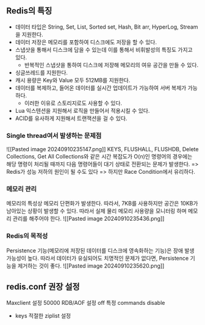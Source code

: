 ## Redis의 특징
- 데이터 타입은 String, Set, List, Sorted set, Hash, Bit arr, HyperLog, Stream을 지원한다.
- 데이터 저장은 메모리를 포함하여 디스크에도 저장을 할 수 있다.
- 스냅샷을 통해서 디스크에 담을 수 있는데 이를 통해서 비휘발성의 특징도 가지고 있다.
    - 반복적인 스냅샷을 통하여 디스크에 저장해 메모리의 여유 공간을 만들 수 있다.
- 싱글쓰레드를 지원한다.
- 캐시 용량은 Key와 Value 모두 512MB를 지원한다.
- 데이터를 복제하고, 들어온 데이터를 실시간 업데이트가 가능하여 서버 복제가 가능하다.
    - 이러한 이유로 스토리지로도 사용할 수 있다.
- Lua 익스텐션을 지원해서 로직을 만들어서 적용시킬 수 있다.
- ACID를 유사하게 지원해서 트랜잭션을 걸 수 있다.

### Single thread여서 발생하는 문제점
![[Pasted image 20240910235147.png]]
KEYS, FLUSHALL, FLUSHDB, Delete Collections, Get All Collections와 같은 시간 복잡도가 O(n)인 명령어의 경우에는 해당 명령이 처리될 때까지 다음 명령어들이 대기 상태로 전환되는 문제가 발생한다.
=> Redis가 성능 저하의 원인이 될 수도 있다
=> 하지만 Race Condition에서 유리하다.

### 메모리 관리
메모리의 특성상 메모리 단편화가 발생한다.
따라서, 7KB를 사용하지만 공간은 10KB가 남아있는 상황이 발생할 수 있다.
따라서 실제 물리 메모리 사용량을 모니터링 하며 메모리 관리를 해주어야 한다.
![[Pasted image 20240910235436.png]]

### Redis의 목적성
Persistence 기능(메모리에 저장된 데이터를 디스크에 영속화하는 기능)은 장애 발생 가능성이 높다.
따라서 데이터가 유실되어도 치명적인 문제가 없다면, Persistence 기능을 제거하는 것이 좋다.
![[Pasted image 20240910235620.png]]

## redis.conf 권장 설정
Maxclient 설정 50000
RDB/AOF 설정 off
특정 commands disable
- keys
적절한 ziplist 설정